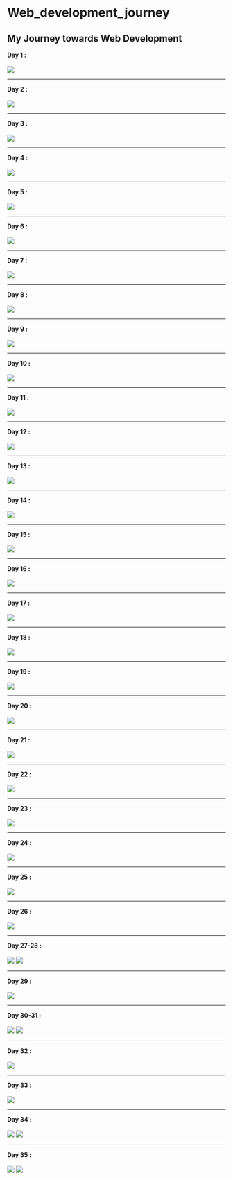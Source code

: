 # Web_development_journey
## My Journey towards Web Development<br>
<b>Day 1 :</b>
<br><br>
<img src="screenshots/d1.png">
<hr>
<b> Day 2 :</b><br><br>
<img src="screenshots/d2.png">
<hr>
<b> Day 3 :</b><br><br>
<img src="screenshots/d3.png">
<hr>
<b> Day 4 :</b><br><br>
<img src="screenshots/d4.png">
<hr>
<b> Day 5 :</b><br><br>
<img src="screenshots/d5.png">
<hr>
<b> Day 6 :</b><br><br>
<img src="screenshots/d6.gif">
<hr>
<b> Day 7 :</b><br><br>
<img src="screenshots/d7.png">
<hr>
<b> Day 8 :</b><br><br>
<img src="screenshots/d8.gif">
<hr>
<b> Day 9 :</b><br><br>
<img src="screenshots/d9.png">
<hr>
<b> Day 10 :</b><br><br>
<img src="screenshots/d10.png">
<hr>
<b> Day 11 :</b><br><br>
<img src="screenshots/d11.png">
<hr>
<b> Day 12 :</b><br><br>
<img src="screenshots/d12.png">
<hr>
<b> Day 13 :</b><br><br>
<img src="screenshots/d13.png">
<hr>
<b> Day 14 :</b><br><br>
<img src="screenshots/d14.png">
<hr>
<b> Day 15 :</b><br><br>
<img src="screenshots/d15.png">
<hr>
<b> Day 16 :</b><br><br>
<img src="screenshots/d16.png">
<hr>
<b> Day 17 :</b><br><br>
<img src="screenshots/d17.png">
<hr>
<b> Day 18 :</b><br><br>
<img src="screenshots/d18.png">
<hr>
<b> Day 19 :</b><br><br>
<img src="screenshots/d19.png">
<hr>
<b> Day 20 :</b><br><br>
<img src="screenshots/d20.png">
<hr>
<b> Day 21 :</b><br><br>
<img src="screenshots/d21.png">
<hr>
<b> Day 22 :</b><br><br>
<img src="screenshots/d22.png">
<hr>
<b> Day 23 :</b><br><br>
<img src="screenshots/d23.png">
<hr>
<b> Day 24 :</b><br><br>
<img src="screenshots/d24.png">
<hr>
<b> Day 25 :</b><br><br>
<img src="screenshots/d25.png">
<hr>
<b> Day 26 :</b><br><br>
<img src="screenshots/d26.png">
<hr>
<b> Day 27-28 :</b><br><br>
<img src="screenshots/d27.png">
<img src="screenshots/d28.gif">
<hr>
<b> Day 29 :</b><br><br>
<img src="screenshots/d29.png">
<hr>
<b> Day 30-31 :</b><br><br>
<img src="screenshots/d30.png">
<img src="screenshots/d31.gif">
<hr>
<b> Day 32 :</b><br><br>
<img src="screenshots/d32.png">
<hr>
<b> Day 33 :</b><br><br>
<img src="screenshots/d33.png">
<hr>
<b> Day 34 :</b><br><br>
<img src="screenshots/d34.png">
<img src="screenshots/d341.gif">
<hr>
<b> Day 35 :</b><br><br>
<img src="screenshots/d35.png">
<img src="screenshots/d351.gif">
